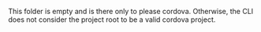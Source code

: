 This folder is empty and is there only to please
cordova. Otherwise, the CLI does not consider the
project root to be a valid cordova project.